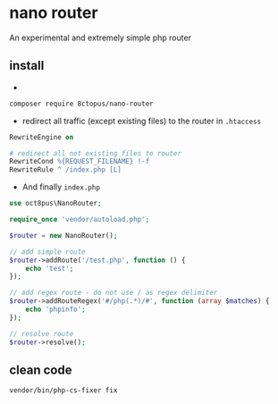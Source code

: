 # nano router

An experimental and extremely simple php router

## install

-

```sh
composer require 8ctopus/nano-router
```

- redirect all traffic (except existing files) to the router in `.htaccess`

```apache
RewriteEngine on

# redirect all not existing files to router
RewriteCond %{REQUEST_FILENAME} !-f
RewriteRule ^ /index.php [L]
```

- And finally `index.php`

```php
use oct8pus\NanoRouter;

require_once 'vendor/autoload.php';

$router = new NanoRouter();

// add simple route
$router->addRoute('/test.php', function () {
    echo 'test';
});

// add regex route - do not use / as regex delimiter
$router->addRouteRegex('#/php(.*)/#', function (array $matches) {
    echo 'phpinfo';
});

// resolve route
$router->resolve();
```

## clean code

```sh
vendor/bin/php-cs-fixer fix
```

